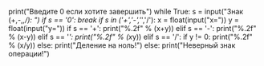 print("Введите 0 если хотите завершить")
while True:
    s = input("Знак (+,-,*,/): ")
    if s == '0': break
    if s in ('+','-','*','/'):
        x = float(input("x="))
        y = float(input("y="))
        if s == '+':
            print("%.2f" % (x+y))
        elif s == '-':
            print("%.2f" % (x-y))
        elif s == '*':
            print("%.2f" % (x*y))
        elif s == '/':
            if y != 0:
                print("%.2f" % (x/y))
            else:
                print("Деление на ноль!")
    else:
        print("Неверный знак операции!")
